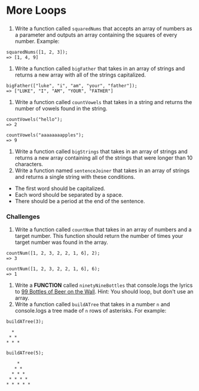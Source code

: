 # More Loops

### 
1. Write a function called `squaredNums` that accepts an array of numbers as a parameter and outputs an array containing the squares of every number. Example: 
```
squaredNums([1, 2, 3]);
=> [1, 4, 9]
```
1. Write a function called `bigFather` that takes in an array of strings and returns a new array with all of the strings capitalized. 
```
bigFather(["luke", "i", "am", "your", "father"]);
=> ["LUKE", "I", "AM", "YOUR", "FATHER"]
```
1. Write a function called `countVowels` that takes in a string and returns the number of vowels found in the string. 
```
countVowels("hello"); 
=> 2
```
```
countVowels("aaaaaaaapples"); 
=> 9
```
1. Write a function called `bigStrings` that takes in an array of strings and returns a new array containing all of the strings that were longer than 10 characters. 
1. Write a function named `sentenceJoiner` that takes in an array of strings and returns a single string with these conditions. 
- The first word should be capitalized.  
- Each word should be separated by a space.  
- There should be a period at the end of the sentence.  


### Challenges
1. Write a function called `countNum` that takes in an array of numbers and a target number. This function should return the number of times your target number was found in the array. 
```
countNum([1, 2, 3, 2, 2, 1, 6], 2);
=> 3
```
```
countNum([1, 2, 3, 2, 2, 1, 6], 6);
=> 1
```
1. Write a **FUNCTION** called `ninetyNineBottles` that console.logs the lyrics to [99 Bottles of Beer on the Wall](http://www.99-bottles-of-beer.net/lyrics.html). Hint: You should loop, but don't use an array. 
1. Write a function called `buildATree` that takes in a number `n` and console.logs a tree made of `n` rows of asterisks. For example: 
``` 
buildATree(3);  
  
  *
 * *  
* * * 
```
``` 
buildATree(5);  
  
    *
   * *  
  * * * 
 * * * * 
* * * * *  
```